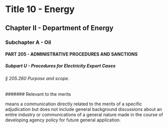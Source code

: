 
# Title 10 - Energy
## Chapter II - Department of Energy
### Subchapter A - Oil
#### PART 205 - ADMINISTRATIVE PROCEDURES AND SANCTIONS
##### Subpart U - Procedures for Electricity Export Cases
###### § 205.260 Purpose and scope.
####### Relevant to the merits

means a communication directly related to the merits of a specific adjudication but does not include general background discussions about an entire industry or communications of a general nature made in the course of developing agency policy for future general application.
